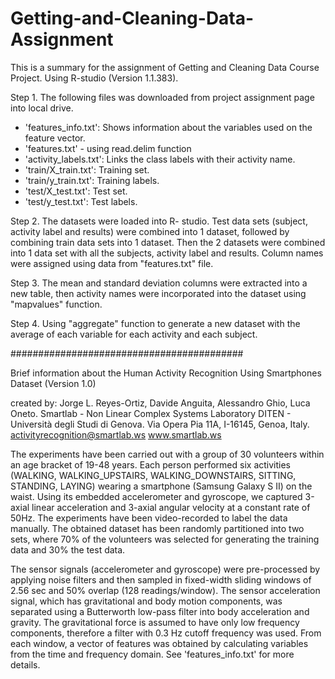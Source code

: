 # Getting-and-Cleaning-Data-Assignment
This is a summary for the assignment of Getting and Cleaning Data Course Project. Using R-studio (Version 1.1.383).

Step 1. 
The following files was downloaded from project assignment page into local drive.  

- 'features_info.txt': Shows information about the variables used on the feature vector.
- 'features.txt' - using read.delim function
- 'activity_labels.txt': Links the class labels with their activity name.
- 'train/X_train.txt': Training set.
- 'train/y_train.txt': Training labels.
- 'test/X_test.txt': Test set.
- 'test/y_test.txt': Test labels.

Step 2. The datasets were loaded into R- studio.  Test data sets (subject, activity label and results) were combined into 1 dataset, 
followed by combining train data sets into 1 dataset. Then the 2 datasets were combined into 1 data set with all the subjects, activity label and results. Column names were assigned using data from "features.txt" file.

Step 3. The mean and standard deviation columns were extracted into a new table, then activity names were incorporated into the dataset using "mapvalues" function. 

Step 4. Using "aggregate" function to generate a new dataset with the average of each variable for each activity and each subject.

##########################################

Brief information about the Human Activity Recognition Using Smartphones Dataset (Version 1.0)

created by:
Jorge L. Reyes-Ortiz, Davide Anguita, Alessandro Ghio, Luca Oneto.
Smartlab - Non Linear Complex Systems Laboratory
DITEN - Università degli Studi di Genova.
Via Opera Pia 11A, I-16145, Genoa, Italy.
activityrecognition@smartlab.ws
www.smartlab.ws

The experiments have been carried out with a group of 30 volunteers within an age bracket of 19-48 years. Each person performed six activities (WALKING, WALKING_UPSTAIRS, WALKING_DOWNSTAIRS, SITTING, STANDING, LAYING) wearing a smartphone (Samsung Galaxy S II) on the waist. Using its embedded accelerometer and gyroscope, we captured 3-axial linear acceleration and 3-axial angular velocity at a constant rate of 50Hz. The experiments have been video-recorded to label the data manually. The obtained dataset has been randomly partitioned into two sets, where 70% of the volunteers was selected for generating the training data and 30% the test data. 

The sensor signals (accelerometer and gyroscope) were pre-processed by applying noise filters and then sampled in fixed-width sliding windows of 2.56 sec and 50% overlap (128 readings/window). The sensor acceleration signal, which has gravitational and body motion components, was separated using a Butterworth low-pass filter into body acceleration and gravity. The gravitational force is assumed to have only low frequency components, therefore a filter with 0.3 Hz cutoff frequency was used. From each window, a vector of features was obtained by calculating variables from the time and frequency domain. See 'features_info.txt' for more details. 
